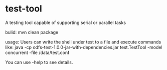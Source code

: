 # test-tool

A testing tool capable of supporting serial or parallel tasks

bulid:
mvn clean package

usage:
Users can write the shell under test to a file and execute commands like:
java -cp odfs-test-1.0.0-jar-with-dependencies.jar test.TestTool -model concurrent -file /data/test.conf

You can use -help to see details.
